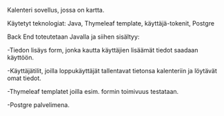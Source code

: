 Kalenteri sovellus, jossa on kartta.

Käytetyt teknologiat: Java, Thymeleaf template, käyttäjä-tokenit, Postgre

Back End toteutetaan Javalla ja siihen sisältyy:

  -Tiedon lisäys form, jonka kautta käyttäjien lisäämät tiedot saadaan käyttöön.
  
  -Käyttäjätilit, joilla loppukäyttäjät tallentavat tietonsa kalenteriin ja löytävät omat tiedot.
  
  -Thymeleaf templatet joilla esim. formin toimivuus testataan.
  
  -Postgre palvelimena.
